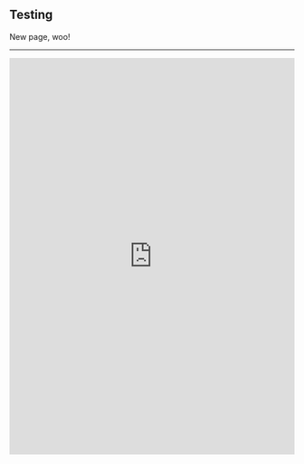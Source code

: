 ## Testing

New page, woo!

---

<iframe width="100%" height="700" src="https://lichess.org/study/embed/suIq17aN/HqzBWPly#7" frameborder=0></iframe>
